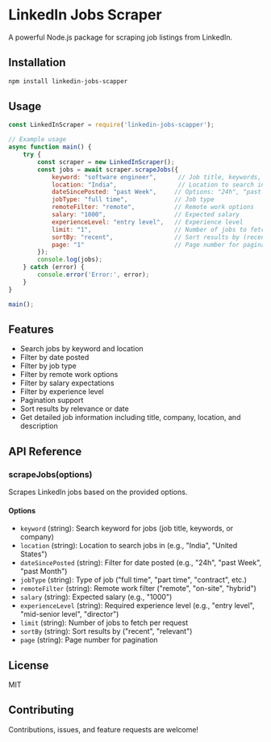 # LinkedIn Jobs Scraper

A powerful Node.js package for scraping job listings from LinkedIn.

## Installation

```bash
npm install linkedin-jobs-scapper
```

## Usage

```javascript
const LinkedInScraper = require('linkedin-jobs-scapper');

// Example usage
async function main() {
    try {
        const scraper = new LinkedInScraper();
        const jobs = await scraper.scrapeJobs({
            keyword: "software engineer",      // Job title, keywords, or company
            location: "India",                 // Location to search in
            dateSincePosted: "past Week",     // Options: "24h", "past Week", "past Month", etc.
            jobType: "full time",             // Job type
            remoteFilter: "remote",           // Remote work options
            salary: "1000",                   // Expected salary
            experienceLevel: "entry level",   // Experience level
            limit: "1",                       // Number of jobs to fetch
            sortBy: "recent",                 // Sort results by (recent, relevant)
            page: "1"                         // Page number for pagination
        });
        console.log(jobs);
    } catch (error) {
        console.error('Error:', error);
    }
}

main();
```

## Features

- Search jobs by keyword and location
- Filter by date posted
- Filter by job type
- Filter by remote work options
- Filter by salary expectations
- Filter by experience level
- Pagination support
- Sort results by relevance or date
- Get detailed job information including title, company, location, and description

## API Reference

### scrapeJobs(options)

Scrapes LinkedIn jobs based on the provided options.

#### Options

- `keyword` (string): Search keyword for jobs (job title, keywords, or company)
- `location` (string): Location to search jobs in (e.g., "India", "United States")
- `dateSincePosted` (string): Filter for date posted (e.g., "24h", "past Week", "past Month")
- `jobType` (string): Type of job ("full time", "part time", "contract", etc.)
- `remoteFilter` (string): Remote work filter ("remote", "on-site", "hybrid")
- `salary` (string): Expected salary (e.g., "1000")
- `experienceLevel` (string): Required experience level (e.g., "entry level", "mid-senior level", "director")
- `limit` (string): Number of jobs to fetch per request
- `sortBy` (string): Sort results by ("recent", "relevant")
- `page` (string): Page number for pagination

## License

MIT

## Contributing

Contributions, issues, and feature requests are welcome! 